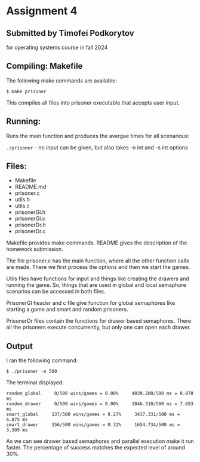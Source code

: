 # Assignment 4
## Submitted by Timofei Podkorytov
for operating systems course in fall 2024

## Compiling: Makefile
The following make commands are available:
```
$ make prisoner
```
This compiles all files into prisoner executable that accepts user input.
## Running:
Runs the main function and produces the avergae times for all scenarious:

```./prisoner``` - no input can be given, but also takes -n int and
-s int options

## Files:
- Makefile
- README.md
- prisoner.c
- utils.h
- utils.c
- prisonerGl.h
- prisonerGl.c
- prisonerDr.h
- prisonerDr.c

Makefile provides make commands. README gives the description of the 
homework submission.

The file prisoner.c has the main function, where all the other function calls
are made. There we first process the options and then we start the games.

Utils files have functions for input and things like creating the drawers and
running the game. So, things that are used in global and local semaphore 
scenarios can be accessed in both files.

PrisonerGl header and c file give function for global semaphores like starting
a game and smart and random prisoners.

PrisonerDr files contain the functions for drawer based semaphores. There all 
the prisoners execute concurrently, but only one can open each drawer.

## Output
I ran the following command:
```
$ ./prisoner -n 500
```
The terminal displayed:
```
random_global     0/500 wins/games = 0.00%     4039.200/500 ms = 8.078 ms
random_drawer     0/500 wins/games = 0.00%     3846.310/500 ms = 7.693 ms
smart_global     137/500 wins/games = 0.27%     3437.331/500 ms = 6.875 ms
smart_drawer     156/500 wins/games = 0.31%     1654.734/500 ms = 3.309 ms
```
As we can see drawer based semaphores and parallel execution make it run faster.
 The percentage of success matches the expected level of around 30%.
